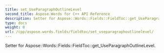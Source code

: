 ```yaml
---
title: set_UseParagraphOutlineLevel
second_title: Aspose.Words for C++ API Reference
description: Setter for Aspose::Words::Fields::FieldToc::get_UseParagraphOutlineLevel. 
type: docs
weight: 0
url: /cpp/aspose.words.fields/fieldtoc/set_useparagraphoutlinelevel/
---
```


Setter for Aspose::Words::Fields::FieldToc::get_UseParagraphOutlineLevel. 

